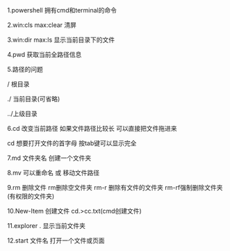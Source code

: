 1.powershell 拥有cmd和terminal的命令

2.win:cls max:clear  清屏

3.win:dir max:ls   显示当前目录下的文件 

4.pwd 获取当前全路径信息

5.路径的问题

/ 根目录

./ 当前目录(可省略)

../上级目录

6.cd 改变当前路径  如果文件路径比较长 可以直接把文件拖进来

cd 想要打开文件的首字母 按tab键可以显示完全

7.md 文件夹名 创建一个文件夹

8.mv 可以重命名 或  移动文件路径

9.rm 删除文件 rm删除空文件夹 rm-r 删除有文件的文件夹 rm-rf强制删除文件夹(有权限的文件夹)

10.New-Item 创建文件  cd.>cc.txt(cmd创建文件)

11.explorer .  显示当前文件夹

12.start 文件名 打开一个文件或页面 
